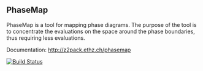 ## PhaseMap

PhaseMap is a tool for mapping phase diagrams. The purpose of the tool is to concentrate the evaluations on the space around the phase boundaries, thus requiring less evaluations.

Documentation: http://z2pack.ethz.ch/phasemap

[![Build Status](https://travis-ci.org/greschd/PhaseMap.svg?branch=master)](https://travis-ci.org/greschd/PhaseMap)
